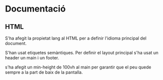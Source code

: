 # Documentació

## HTML
S'ha afegit la propietat lang al HTML per a definir l'idioma principal del document.

S'han usat etiquetes semàntiques. Per definir el layout principal s'ha usat un header un main i un footer.

s'ha afegit un min-height de 100vh al main per garantir que el peu quede sempre a la part de baix de la pantalla.

